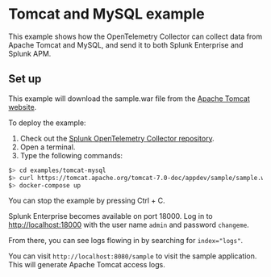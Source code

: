 # Tomcat and MySQL example

This example shows how the OpenTelemetry Collector can collect data from Apache Tomcat and MySQL, and send it to both Splunk Enterprise and Splunk APM.

## Set up

This example will download the sample.war file from the [Apache Tomcat website](https://tomcat.apache.org/tomcat-7.0-doc/appdev/sample/).


To deploy the example:
1. Check out the [Splunk OpenTelemetry Collector repository](https://github.com/signalfx/splunk-otel-collector).
2. Open a terminal.
3. Type the following commands:
```bash
$> cd examples/tomcat-mysql
$> curl https://tomcat.apache.org/tomcat-7.0-doc/appdev/sample/sample.war
$> docker-compose up
```
You can stop the example by pressing Ctrl + C.

Splunk Enterprise becomes available on port 18000. Log in to [http://localhost:18000](http://localhost:18000) with the user name `admin` and password `changeme`.

From there, you can see logs flowing in by searching for `index="logs"`.

You can visit `http://localhost:8080/sample` to visit the sample application. This will generate Apache Tomcat access logs.

